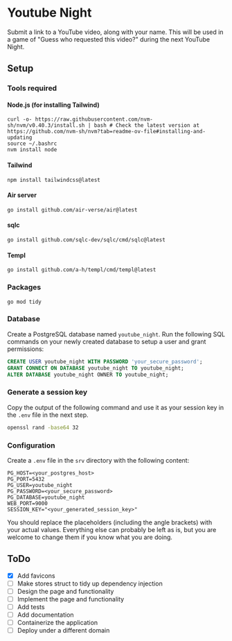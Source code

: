 # Youtube Night

Submit a link to a YouTube video, along with your name. This will be used in a game of "Guess who requested this video?" during the next YouTube Night.

## Setup

### Tools required

#### Node.js (for installing Tailwind)
```
curl -o- https://raw.githubusercontent.com/nvm-sh/nvm/v0.40.3/install.sh | bash # Check the latest version at https://github.com/nvm-sh/nvm?tab=readme-ov-file#installing-and-updating
source ~/.bashrc
nvm install node
```

#### Tailwind
```
npm install tailwindcss@latest
```

#### Air server
```
go install github.com/air-verse/air@latest
```

#### sqlc
```
go install github.com/sqlc-dev/sqlc/cmd/sqlc@latest
```

#### Templ
```
go install github.com/a-h/templ/cmd/templ@latest
```

### Packages
```
go mod tidy
```

### Database
Create a PostgreSQL database named `youtube_night`. Run the following SQL commands on your newly created database to setup a user and grant permissions:
```sql
CREATE USER youtube_night WITH PASSWORD 'your_secure_password';
GRANT CONNECT ON DATABASE youtube_night TO youtube_night;
ALTER DATABASE youtube_night OWNER TO youtube_night;
```

### Generate a session key
Copy the output of the following command and use it as your session key in the `.env` file in the next step.
```bash
openssl rand -base64 32
```

### Configuration
Create a `.env` file in the `srv` directory with the following content:
```
PG_HOST=<your_postgres_host>
PG_PORT=5432
PG_USER=youtube_night
PG_PASSWORD=<your_secure_password>
PG_DATABASE=youtube_night
WEB_PORT=9000
SESSION_KEY="<your_generated_session_key>"
```

You should replace the placeholders (including the angle brackets) with your actual values. Everything else can probably be left as is, but you are welcome to change them if you know what you are doing.

## ToDo
 - [x] Add favicons
 - [ ] Make stores struct to tidy up dependency injection
 - [ ] Design the page and functionality
 - [ ] Implement the page and functionality
 - [ ] Add tests
 - [ ] Add documentation
 - [ ] Containerize the application
 - [ ] Deploy under a different domain